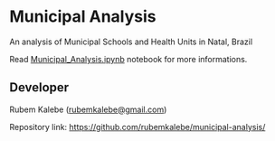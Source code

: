 # Municipal Analysis
An analysis of Municipal Schools and Health Units in Natal, Brazil

Read <a href="https://github.com/rubemkalebe/municipal-analysis/blob/master/Municipal_Analysis.ipynb">Municipal_Analysis.ipynb</a> notebook for more informations.

## Developer

Rubem Kalebe (rubemkalebe@gmail.com)

Repository link: https://github.com/rubemkalebe/municipal-analysis/
